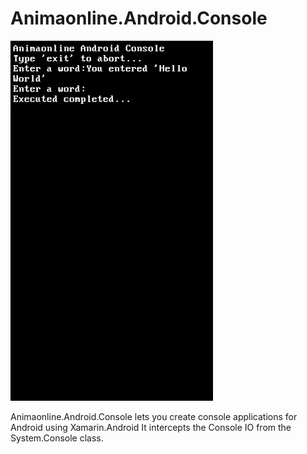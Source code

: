 Animaonline.Android.Console
===============

![Screenshot](/screenshot.png "Screenshot")

Animaonline.Android.Console lets you create console applications for Android using Xamarin.Android 
It intercepts the Console IO from the System.Console class.
